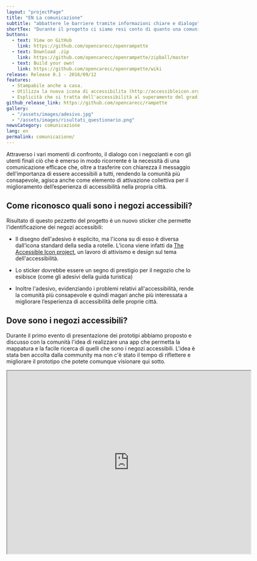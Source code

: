 ```yaml
---
layout: "projectPage"
title: "EN La comunicazione"
subtitle: "abbattere le barriere tramite informazioni chiare e dialogo"
shortTex: "Durante il progetto ci siamo resi conto di quanto una comunicazione efficace sia fondamentale per creare il necessario dialogo tra la figura di dioniso ed il commerciante. Il tema della comunicazione ha affrontato i seguenti interrogativi: Come riconosco quali sono i negozi accessibili? Dove sono i negozi accessibili?"
buttons:
  - text: View on GitHub
    link: https://github.com/opencarecc/openrampette
  - text: Download .zip
    link: https://github.com/opencarecc/openrampette/zipball/master
  - text: Build your own!
    link: https://github.com/opencarecc/openrampette/wiki
release: Release 0.1 - 2016/09/12
features:
  - Stampabile anche a casa.
  - Utilizza la nuova icona di accessibilita (http://accessibleicon.org/)
  - Esplicità che si tratta dell'accessibilità al superamento del gradino tramite rampa temporanea.
github_release_link: https://github.com/opencarecc/rampette
gallery:
  - "/assets/images/adesivo.jpg"
  - "/assets/images/risultati_questionario.png"
newsCategory: comunicazione
lang: en
permalink: comunicazione/
---
```


Attraverso i vari momenti di confronto, il dialogo con i negozianti e con gli utenti finali ciò che è emerso in modo ricorrente è la necessità di una comunicazione efficace che, oltre a trasferire con chiarezza il messaggio dell'importanza di essere accessibili a tutti, rendendo la comunità più consapevole, agisca anche come elemento di attivazione collettiva per il miglioramento dell’esperienza di accessibilità nella propria città.

## Come riconosco quali sono i negozi accessibili?
Risultato di questo pezzetto del progetto è un nuovo sticker che permette l'identificazione dei negozi accessibili:

- Il disegno dell'adesivo è esplicito, ma l'icona su di esso è diversa dall’icona standard della sedia a rotelle. L’icona viene infatti da [The Accessible Icon project](http://accessibleicon.org/), un lavoro di attivismo e design sul tema dell'accessibilità.

- Lo sticker dovrebbe essere un segno di prestigio per il negozio che lo esibisce (come gli adesivi della guida turistica)

- Inoltre l'adesivo, evidenziando i problemi relativi all'accessibilità, rende la comunità più consapevole e quindi magari anche più interessata a migliorare l’esperienza di accessibilità delle proprie città.

## Dove sono i negozi accessibili?
Durante il primo evento di presentazione dei prototipi abbiamo proposto e discusso con la comunità l'idea di realizzare una app che permetta la mappatura e la facile ricerca di quelli che sono i negozi accessibili.
L'idea è stata ben accolta dalla community ma non c'è stato il tempo di riflettere e migliorare il prototipo che potete comunque visionare qui sotto.

<iframe src="https://drive.google.com/file/d/0B2Qw-X5Jj_X_WGZpTEE2X3N6X3c/preview" width="640" height="480"></iframe>
